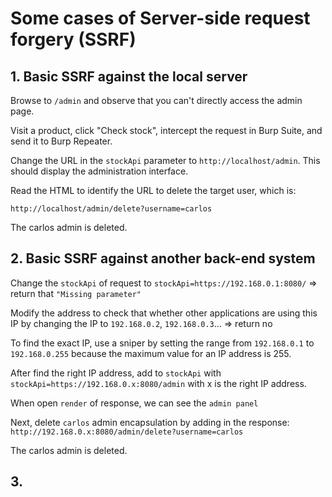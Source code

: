 # Some cases of Server-side request forgery (SSRF)

## 1. Basic SSRF against the local server

Browse to `/admin` and observe that you can't directly access the admin page.

Visit a product, click "Check stock", intercept the request in Burp Suite, and send it to Burp Repeater.

Change the URL in the `stockApi` parameter to `http://localhost/admin`. This should display the administration interface.

Read the HTML to identify the URL to delete the target user, which is:

`http://localhost/admin/delete?username=carlos`

The carlos admin is deleted.

## 2. Basic SSRF against another back-end system

Change the `stockApi` of request to `stockApi=https://192.168.0.1:8080/` => return that `"Missing parameter"`

Modify the address to check that whether other applications are using this IP by changing the IP to `192.168.0.2`, `192.168.0.3`... => return no

To find the exact IP, use a sniper by setting the range from `192.168.0.1` to `192.168.0.255` because the maximum value for an IP address is 255.

After find the right IP address, add to `stockApi` with `stockApi=https://192.168.0.x:8080/admin` with x is the right IP address.

When open `render` of response, we can see the `admin panel`

Next, delete `carlos` admin encapsulation by adding in the response: `http://192.168.0.x:8080/admin/delete?username=carlos`

The carlos admin is deleted.

## 3. 


